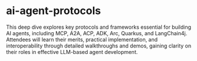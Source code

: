 # ai-agent-protocols
This deep dive explores key protocols and frameworks essential for building AI agents, including MCP, A2A, ACP, ADK, Arc, Quarkus, and LangChain4j. Attendees will learn their merits, practical implementation, and interoperability through detailed walkthroughs and demos, gaining clarity on their roles in effective LLM-based agent development.
